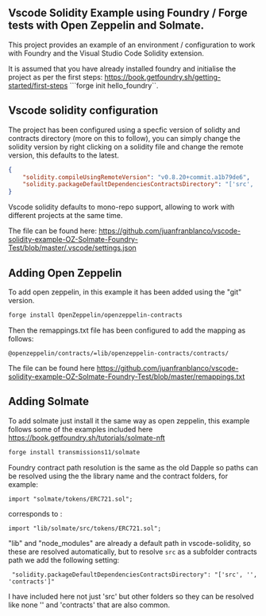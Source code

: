 ## Vscode Solidity Example using Foundry / Forge tests with Open Zeppelin and Solmate.

This project provides an example of an environment / configuration to work with Foundry and the Visual Studio Code Solidity extension.

It is assumed that you have already installed foundry and initialise the project as per the first steps: https://book.getfoundry.sh/getting-started/first-steps ```forge init hello_foundry``.

## Vscode solidity configuration
The project has been configured using a specfic version of solidty and contracts directory (more on this to follow), you can simply change the solidity version by right clicking on a solidity file and change the remote version, this defaults to the latest.
```json
{
    "solidity.compileUsingRemoteVersion": "v0.8.20+commit.a1b79de6",
    "solidity.packageDefaultDependenciesContractsDirectory": "['src', '', 'contracts']"
}
```
Vscode solidity defaults to mono-repo support, allowing to work with different projects at the same time.

The file can be found here: https://github.com/juanfranblanco/vscode-solidity-example-OZ-Solmate-Foundry-Test/blob/master/.vscode/settings.json

## Adding Open Zeppelin
To add open zeppelin, in this example it has been added using the "git" version. 

```bash
forge install OpenZeppelin/openzeppelin-contracts
```

Then the remappings.txt file has been configured to add the mapping as follows:
```
@openzeppelin/contracts/=lib/openzeppelin-contracts/contracts/
```

The file can be found here https://github.com/juanfranblanco/vscode-solidity-example-OZ-Solmate-Foundry-Test/blob/master/remappings.txt

## Adding Solmate
To add solmate just install it the same way as open zeppelin, this example follows some of the examples included here https://book.getfoundry.sh/tutorials/solmate-nft

```bash
forge install transmissions11/solmate
```

Foundry contract path resolution is the same as the old Dapple so paths can be resolved using the the library name and the contract folders, for example:

```import "solmate/tokens/ERC721.sol"; ```

corresponds to :

```import "lib/solmate/src/tokens/ERC721.sol"; ```

"lib" and "node_modules" are already a default path in vscode-solidity, so these are resolved automatically, but to resolve ```src``` as a subfolder contracts path we add the following setting:

```
 "solidity.packageDefaultDependenciesContractsDirectory": "['src', '', 'contracts']"
```

I have included here not just 'src' but other folders so they can be resolved like none '' and 'contracts' that are also common.


